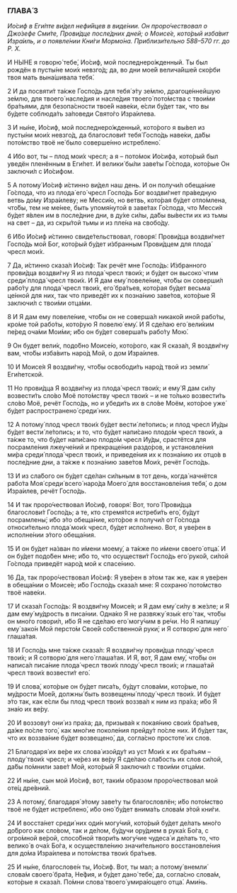 ### ГЛАВА́ 3

_Ио́сиф в Еги́пте ви́дел нефи́йцев в виде́нии. Он проро́чествовал о Джо́зефе Сми́те, Прови́дце после́дних дней; о Моисе́е, кото́рый изба́вит Изра́иль, и о появле́нии Кни́ги Мормо́на. Приблизи́тельно 588–570 гг. до Р. Х._

И НЫ́НЕ я говорю́ тебе́, Ио́сиф, мой последнеро́жденный. Ты был рождён в пусты́не мои́х невзго́д; да, во дни мое́й велича́йшей ско́рби твоя мать вына́шивала тебя́.

2 И да посвяти́т та́кже Госпо́дь для тебя́ э́ту зе́млю, драгоце́ннейшую зе́млю, для твоего́ насле́дия и насле́дия твоего́ пото́мства с твои́ми бра́тьями, для безопа́сности твое́й наве́ки, е́сли бу́дет так, что вы бу́дете соблюда́ть за́поведи Свято́го Изра́илева.

3 И ны́не, Ио́сиф, мой последнеро́жденный, кото́рого я вы́вел из пусты́ни мои́х невзго́д, да благослови́т тебя́ Госпо́дь наве́ки, да́бы пото́мство твоё не́ было соверше́нно истреблено́.

4 Ибо вот, ты – плод мои́х чресл; а я – пото́мок Ио́сифа, кото́рый был уведён пленённым в Еги́пет. И велики́ бы́ли заве́ты Го́спода, кото́рые Он заключи́л с Ио́сифом.

5 А потому́ Ио́сиф и́стинно ви́дел наш день. И он получи́л обеща́ние Го́спода, что из плода́ его́ чресл Госпо́дь Бог воздви́гнет пра́ведную ветвь до́му Изра́илеву; не Месси́ю, но ветвь, кото́рая бу́дет отло́млена, что́бы, тем не ме́нее, быть упомя́нутой в заве́тах Го́спода, что Месси́я бу́дет я́влен им в после́дние дни, в ду́хе си́лы, да́бы вы́вести их из тьмы на свет – да, из скры́той тьмы и из пле́на на свобо́ду.

6 И́бо Ио́сиф и́стинно свиде́тельствовал, говоря́: Прови́дца воздви́гнет Госпо́дь мой Бог, кото́рый бу́дет и́збранным Прови́дцем для плода́ чресл мои́х.

7 Да, и́стинно сказа́л Ио́сиф: Так речёт мне Госпо́дь: И́збранного прови́дца воздви́гну Я из плода́ чресл твои́х; и бу́дет он высоко́ чтим среди́ плода́ чресл твои́х. И Я дам ему́ повеле́ние, что́бы он соверши́л рабо́ту для плода́ чресл твои́х, его́ бра́тьев, кото́рая бу́дет весьма́ це́нной для них, так что приведёт их к позна́нию заве́тов, кото́рые Я заключи́л с твои́ми отца́ми.

8 И Я дам ему повеле́ние, что́бы он не соверша́л никако́й ино́й рабо́ты, кро́ме той рабо́ты, кото́рую Я повелю́ ему́. И Я сде́лаю его́ вели́ким пе́ред оча́ми Мои́ми; и́бо он бу́дет соверша́ть рабо́ту Мою́.

9 Он будет вели́к, подо́бно Моисе́ю, кото́рого, как Я сказа́л, Я воздви́гну вам, что́бы изба́вить наро́д Мой, о дом Изра́илев.

10 И Моисе́я Я воздви́гну, что́бы освободи́ть наро́д твой из земли́ Еги́петской.

11 Но прови́дца Я воздви́гну из плода́ чресл твои́х; и ему́ Я дам си́лу возвести́ть сло́во Моё пото́мству чресл твои́х – и не то́лько возвести́ть сло́во Моё, речёт Госпо́дь, но и убеди́ть их в сло́ве Моём, кото́рое уже́ бу́дет распространено́ среди́ них.

12 А потому́ плод чресл твои́х бу́дет вести́ ле́топись; и плод чресл Иу́ды бу́дет вести́ ле́топись; и то, что бу́дет напи́сано плодо́м чресл твои́х, а та́кже то, что бу́дет напи́сано плодо́м чресл Иу́ды, срастётся для посрамле́ния лжеуче́ний и прекраще́ния раздо́ров, и установле́ния ми́ра среди́ плода́ чресл твои́х, и приведе́ния их к позна́нию их отцо́в в после́дние дни, а та́кже к позна́нию заве́тов Мои́х, речёт Госпо́дь.

13 И из сла́бого он бу́дет сде́лан си́льным в тот день, когда́ начнётся рабо́та Моя́ среди́ всего́ наро́да Моего́ для восстановле́ния тебя́, о дом Изра́илев, речёт Госпо́дь.

14 И так проро́чествовал Ио́сиф, говоря́: Вот, того́ Прови́дца благослови́т Госпо́дь; а те, кто стремя́тся истреби́ть его́, бу́дут посрамлены́; и́бо э́то обеща́ние, кото́рое я получи́л от Го́спода относи́тельно плода́ мои́х чресл, бу́дет испо́лнено. Вот, я уве́рен в исполне́нии э́того обеща́ния.

15 И он бу́дет на́зван по и́мени моему́, а та́кже по и́мени своего́ отца́. И он бу́дет подо́бен мне; и́бо то, что осуществи́т Госпо́дь его́ руко́й, си́лой Го́спода приведёт наро́д мой к спасе́нию.

16 Да, так проро́чествовал Ио́сиф: Я уве́рен в э́том так же, как я уве́рен в обеща́нии о Моисе́е; и́бо Госпо́дь сказа́л мне: Я сохраню́ пото́мство твоё наве́ки.

17 И сказа́л Госпо́дь: Я воздви́гну Моисе́я; и Я дам ему́ си́лу в же́зле; и Я дам ему́ му́дрость в писа́нии. Одна́ко Я не развяжу́ язы́к его́ так, что́бы он мно́го говори́л, и́бо Я не сде́лаю его́ могу́чим в ре́чи. Но Я напишу́ ему́ зако́н Мой персто́м Свое́й со́бственной руки́; и Я сотворю́ для него́ глаша́тая.

18 И Госпо́дь мне та́кже сказа́л: Я воздви́гну прови́дца плоду́ чресл твои́х; и Я сотворю́ для него́ глаша́тая. И Я, вот, Я дам ему́, что́бы он написа́л писа́ние плода́ чресл твои́х плоду́ чресл твои́х; и глаша́тай чресл твои́х возвести́т его́.

19 И слова́, кото́рые он бу́дет писа́ть, бу́дут слова́ми, кото́рые, по му́дрости Мое́й, должны́ быть возвещены́ плоду́ чресл твои́х. И бу́дет э́то так, как е́сли бы плод чресл твои́х воззва́л к ним из пра́ха; и́бо Я зна́ю их ве́ру.

20 И воззову́т они́ из пра́ха; да, призыва́я к покая́нию свои́х бра́тьев, да́же по́сле того́, как мно́гие поколе́ния прейду́т по́сле них. И бу́дет так, что их воззва́ние бу́дет возвещено́, да, согла́сно простоте́ их слов.

21 Благодаря́ их ве́ре их слова́ изойду́т из уст Мои́х к их бра́тьям – плоду́ твои́х чресл; и че́рез их ве́ру Я сде́лаю сла́бость их слов си́лой, да́бы по́мнили заве́т Мой, кото́рый Я заключи́л с твои́ми отца́ми.

22 И ны́не, сын мой Ио́сиф, вот, таки́м о́бразом проро́чествовал мой оте́ц дре́вний.

23 А потому́, благодаря́ э́тому заве́ту ты благословлён; и́бо пото́мство твоё не бу́дет истреблено́, и́бо оно́ бу́дет внима́ть слова́м э́той кни́ги.

24 И восста́нет среди́ них оди́н могу́чий, кото́рый бу́дет де́лать мно́го до́брого как сло́вом, так и де́лом, бу́дучи ору́дием в рука́х Бо́га, с огро́мной ве́рой, спосо́бной твори́ть могу́чие чудеса́ и де́лать то, что велико́ в оча́х Бо́га, к осуществле́нию значи́тельного восстановле́ния для до́ма Изра́илева и пото́мства твои́х бра́тьев.

25 И ны́не, благослове́н ты, Ио́сиф. Вот, ты мал; а потому́ внемли́ слова́м своего́ бра́та, Не́фия, и бу́дет дано́ тебе́, да, согла́сно слова́м, кото́рые я сказа́л. По́мни слова́ твоего́ умира́ющего отца́. Ами́нь.
